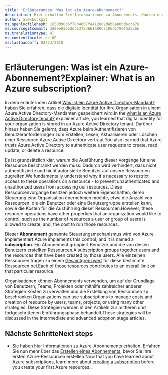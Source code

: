 ```yaml
---
title: 'Erläuterungen: Was ist ein Azure-Abonnement?'
description: Hier erhalten Sie Informationen zu Abonnements, Konten und Angeboten von Azure.
author: alexbuckgit
ms.openlocfilehash: 1650d90d6f78b46b7fe4128d2dab6a80bd6cca78
ms.sourcegitcommit: 3d9ee03e2dda23753661a80c7106d1789f5223bb
ms.translationtype: HT
ms.contentlocale: de-DE
ms.lasthandoff: 02/23/2018
---
```

# <a name="explainer-what-is-an-azure-subscription"></a><span data-ttu-id="623d7-103">Erläuterungen: Was ist ein Azure-Abonnement?</span><span class="sxs-lookup"><span data-stu-id="623d7-103">Explainer: What is an Azure subscription?</span></span>

<span data-ttu-id="623d7-104">In dem erläuternden Artikel [Was ist ein Azure Active Directory-Mandant?](tenant-explainer.md) haben Sie erfahren, dass die digitale Identität für Ihre Organisation in einem Azure Active Directory-Mandanten gespeichert wird.</span><span class="sxs-lookup"><span data-stu-id="623d7-104">In the [what is an Azure Active Directory tenant?](tenant-explainer.md) explainer article, you learned that digital identity for your organization is stored in an Azure Active Directory tenant.</span></span> <span data-ttu-id="623d7-105">Darüber hinaus haben Sie gelernt, dass Azure beim Authentifizieren von Benutzeranforderungen zum Erstellen, Lesen, Aktualisieren oder Löschen einer Ressource Azure Active Directory vertraut.</span><span class="sxs-lookup"><span data-stu-id="623d7-105">You also learned that Azure trusts Azure Active Directory to authenticate user requests to create, read, update, or delete a resource.</span></span> 

<span data-ttu-id="623d7-106">Es ist grundsätzlich klar, warum die Ausführung dieser Vorgänge für eine Ressource beschränkt werden muss: Dadurch wird verhindert, dass nicht authentifizierte und nicht autorisierte Benutzer auf unsere Ressourcen zugreifen.</span><span class="sxs-lookup"><span data-stu-id="623d7-106">We fundamentally understand why it's necessary to restrict access to these operations on a resource - to prevent unauthenticated and unauthorized users from accessing our resources.</span></span> <span data-ttu-id="623d7-107">Diese Ressourcenvorgänge besitzen jedoch weitere Eigenschaften, deren Steuerung eine Organisation übernehmen möchte, etwa die Anzahl von Ressourcen, die ein Benutzer oder eine Benutzergruppe erstellen kann, sowie die Kosten für die Ausführung dieser Ressourcen.</span><span class="sxs-lookup"><span data-stu-id="623d7-107">However, these resource operations have other properties that an organization would like to control, such as the number of resources a user or group of users is allowed to create, and, the cost to run those resources.</span></span> 

<span data-ttu-id="623d7-108">Dieser **Abonnement** genannte Steuerungsmechanismus wird von Azure implementiert.</span><span class="sxs-lookup"><span data-stu-id="623d7-108">Azure implements this control, and it is named a **subscription**.</span></span> <span data-ttu-id="623d7-109">Ein Abonnement gruppiert Benutzer und die von diesen Benutzern erstellten Ressourcen.</span><span class="sxs-lookup"><span data-stu-id="623d7-109">A subscription groups together users and the resources that have been created by those users.</span></span> <span data-ttu-id="623d7-110">Alle einzelnen Ressourcen tragen zu einem [Gesamtgrenzwert][subscription-service-limits] für diese bestimmte Ressourcen bei.</span><span class="sxs-lookup"><span data-stu-id="623d7-110">Each of those resources contributes to an [overall limit][subscription-service-limits] on that particular resource.</span></span>

<span data-ttu-id="623d7-111">Organisationen können Abonnements verwenden, um auf der Grundlage von Benutzern, Teams, Projekten oder mithilfe zahlreicher anderer Strategien Kosten zu verwalten und die Erstellung von Ressourcen zu beschränken.</span><span class="sxs-lookup"><span data-stu-id="623d7-111">Organizations can use subscriptions to manage costs and creation of resource by users, teams, projects, or using many other strategies.</span></span> <span data-ttu-id="623d7-112">Diese Strategien werden in den Artikeln zur mittleren und fortgeschrittenen Einführungsphase behandelt.</span><span class="sxs-lookup"><span data-stu-id="623d7-112">These strategies will be discussed in the intermediate and advanced adoption stage articles.</span></span> 

## <a name="next-steps"></a><span data-ttu-id="623d7-113">Nächste Schritte</span><span class="sxs-lookup"><span data-stu-id="623d7-113">Next steps</span></span>

* <span data-ttu-id="623d7-114">Sie haben hier Informationen zu Azure-Abonnements erhalten. Erfahren Sie nun mehr über das [Erstellen eines Abonnements](subscription.md), bevor Sie Ihre ersten Azure-Ressourcen erstellen.</span><span class="sxs-lookup"><span data-stu-id="623d7-114">Now that you have learned about Azure subscriptions, learn more about [creating a subscription](subscription.md) before you create your first Azure resources..</span></span>

<!-- Links -->
[azure-get-started]: https://azure.microsoft.com/get-started/
[azure-offers]: https://azure.microsoft.com/support/legal/offer-details/
[azure-free-trial]: https://azure.microsoft.com/offers/ms-azr-0044p/
[azure-change-subscription-offer]: /azure/billing/billing-how-to-switch-azure-offer
[microsoft-account]: https://account.microsoft.com/account
[subscription-service-limits]: /azure/azure-subscription-service-limits
[docs-organizational-account]: https://docs.microsoft.com/azure/active-directory/sign-up-organization
